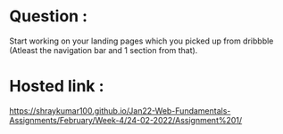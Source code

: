 # Question :
Start working on your landing pages which you picked up from dribbble (Atleast the navigation bar and 1 section from that).
# Hosted link :
https://shraykumar100.github.io/Jan22-Web-Fundamentals-Assignments/February/Week-4/24-02-2022/Assignment%201/